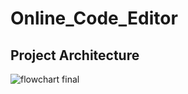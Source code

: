 # Online_Code_Editor

## Project Architecture

![flowchart final](https://user-images.githubusercontent.com/67305933/200113483-e8eb090f-e5d6-4fa8-a0eb-47d6c89ec8ad.png)
